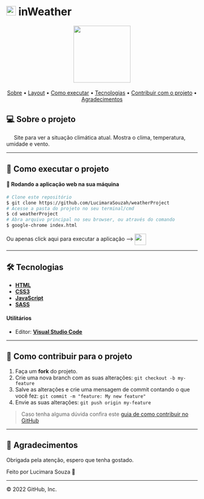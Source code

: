 # <img height="25" src="https://cdn-icons-png.flaticon.com/512/3026/3026407.png"> inWeather

<h4 align="center">
	<img height="150" src="https://cdn-icons-png.flaticon.com/512/1163/1163657.png">
</h4>

<p align="center">
 <a href="#-sobre-o-projeto">Sobre</a> •
 <a href="#-layout">Layout</a> • 
 <a href="#-como-executar-o-projeto">Como executar</a> • 
 <a href="#-tecnologias">Tecnologias</a> • 
 <a href="#-como-contribuir-para-o-projeto">Contribuir com o projeto</a> • 
 <a href="#-agradecimentos">Agradecimentos</a>
</p>


## 💻 Sobre o projeto

<img height="16" src="https://cdn-icons-png.flaticon.com/512/869/869869.png"> Site para ver a situação climática atual. Mostra o clima, temperatura, umidade e vento. 

---


## 🚀 Como executar o projeto

#### 🧭 Rodando a aplicação web na sua máquina

```bash
# Clone este repositório
$ git clone https://github.com/LucimaraSouzah/weatherProject
# Acesse a pasta do projeto no seu terminal/cmd
$ cd weatherProject
# Abra arquivo principal no seu browser, ou através do comando
$ google-chrome index.html
```
<div>
Ou apenas click aqui para executar a aplicação --> 
    <a href="https://lucimarasouzah.github.io/weatherProject/">
    <img height="30" valign=middle src="https://cdn-icons-png.flaticon.com/512/733/733553.png"/>
    </a>
</div>

---

## 🛠 Tecnologias

- **[HTML](https://developer.mozilla.org/en-US/docs/Learn/Getting_started_with_the_web/HTML_basics)**
- **[CSS3](https://developer.mozilla.org/en-US/docs/Web/CSS)**
- **[JavaScript](https://developer.mozilla.org/en-US/docs/Web/JavaScript/Guide)**
- **[SASS](https://sass-lang.com)**


#### **Utilitários**

- Editor:  **[Visual Studio Code](https://code.visualstudio.com/)**

---

## 💪 Como contribuir para o projeto

1. Faça um **fork** do projeto.
2. Crie uma nova branch com as suas alterações: `git checkout -b my-feature`
3. Salve as alterações e crie uma mensagem de commit contando o que você fez: `git commit -m "feature: My new feature"`
4. Envie as suas alterações: `git push origin my-feature`
> Caso tenha alguma dúvida confira este [guia de como contribuir no GitHub](./CONTRIBUTING.md)
---

## 📝 Agradecimentos

Obrigada pela atenção, espero que tenha gostado.

Feito por Lucimara Souza 💜

---
© 2022 GitHub, Inc.
